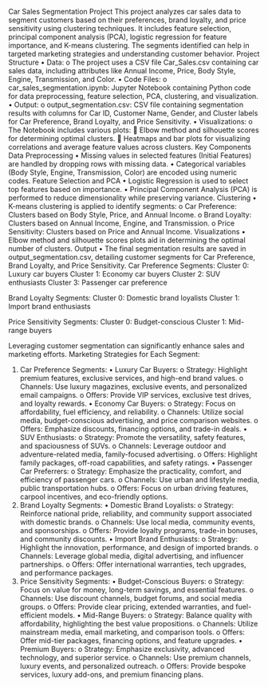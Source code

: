  
Car Sales Segmentation Project
This project analyzes car sales data to segment customers based on their preferences, brand loyalty, and price sensitivity using clustering techniques. It includes feature selection, principal component analysis (PCA), logistic regression for feature importance, and K-means clustering. The segments identified can help in targeted marketing strategies and understanding customer behavior.
Project Structure
•	Data:
o	The project uses a CSV file Car_Sales.csv containing car sales data, including attributes like Annual Income, Price, Body Style, Engine, Transmission, and Color.
•	Code Files:
o	car_sales_segmentation.ipynb: Jupyter Notebook containing Python code for data preprocessing, feature selection, PCA, clustering, and visualization.
•	Output:
o	output_segmentation.csv: CSV file containing segmentation results with columns for Car ID, Customer Name, Gender, and Cluster labels for Car Preference, Brand Loyalty, and Price Sensitivity.
•	Visualizations:
o	The Notebook includes various plots:
	Elbow method and silhouette scores for determining optimal clusters.
	Heatmaps and bar plots for visualizing correlations and average feature values across clusters.
Key Components
Data Preprocessing
•	Missing values in selected features (Initial Features) are handled by dropping rows with missing data.
•	Categorical variables (Body Style, Engine, Transmission, Color) are encoded using numeric codes.
Feature Selection and PCA
•	Logistic Regression is used to select top features based on importance.
•	Principal Component Analysis (PCA) is performed to reduce dimensionality while preserving variance.
Clustering
•	K-means clustering is applied to identify segments:
o	Car Preference: Clusters based on Body Style, Price, and Annual Income.
o	Brand Loyalty: Clusters based on Annual Income, Engine, and Transmission.
o	Price Sensitivity: Clusters based on Price and Annual Income.
Visualizations
•	Elbow method and silhouette scores plots aid in determining the optimal number of clusters.
Output
•	The final segmentation results are saved in output_segmentation.csv, detailing customer segments for Car Preference, Brand Loyalty, and Price Sensitivity.
Car Preference Segments:
Cluster 0: Luxury car buyers
Cluster 1: Economy car buyers
Cluster 2: SUV enthusiasts
Cluster 3: Passenger car preference

Brand Loyalty Segments:
Cluster 0: Domestic brand loyalists
Cluster 1: Import brand enthusiasts

Price Sensitivity Segments:
Cluster 0: Budget-conscious
Cluster 1: Mid-range buyers


Leveraging customer segmentation can significantly enhance sales and marketing efforts.
Marketing Strategies for Each Segment:
1. Car Preference Segments:
•	Luxury Car Buyers:
o	Strategy: Highlight premium features, exclusive services, and high-end brand values.
o	Channels: Use luxury magazines, exclusive events, and personalized email campaigns.
o	Offers: Provide VIP services, exclusive test drives, and loyalty rewards.
•	Economy Car Buyers:
o	Strategy: Focus on affordability, fuel efficiency, and reliability.
o	Channels: Utilize social media, budget-conscious advertising, and price comparison websites.
o	Offers: Emphasize discounts, financing options, and trade-in deals.
•	SUV Enthusiasts:
o	Strategy: Promote the versatility, safety features, and spaciousness of SUVs.
o	Channels: Leverage outdoor and adventure-related media, family-focused advertising.
o	Offers: Highlight family packages, off-road capabilities, and safety ratings.
•	Passenger Car Preferrers:
o	Strategy: Emphasize the practicality, comfort, and efficiency of passenger cars.
o	Channels: Use urban and lifestyle media, public transportation hubs.
o	Offers: Focus on urban driving features, carpool incentives, and eco-friendly options.
2. Brand Loyalty Segments:
•	Domestic Brand Loyalists:
o	Strategy: Reinforce national pride, reliability, and community support associated with domestic brands.
o	Channels: Use local media, community events, and sponsorships.
o	Offers: Provide loyalty programs, trade-in bonuses, and community discounts.
•	Import Brand Enthusiasts:
o	Strategy: Highlight the innovation, performance, and design of imported brands.
o	Channels: Leverage global media, digital advertising, and influencer partnerships.
o	Offers: Offer international warranties, tech upgrades, and performance packages.
3. Price Sensitivity Segments:
•	Budget-Conscious Buyers:
o	Strategy: Focus on value for money, long-term savings, and essential features.
o	Channels: Use discount channels, budget forums, and social media groups.
o	Offers: Provide clear pricing, extended warranties, and fuel-efficient models.
•	Mid-Range Buyers:
o	Strategy: Balance quality with affordability, highlighting the best value propositions.
o	Channels: Utilize mainstream media, email marketing, and comparison tools.
o	Offers: Offer mid-tier packages, financing options, and feature upgrades.
•	Premium Buyers:
o	Strategy: Emphasize exclusivity, advanced technology, and superior service.
o	Channels: Use premium channels, luxury events, and personalized outreach.
o	Offers: Provide bespoke services, luxury add-ons, and premium financing plans.




